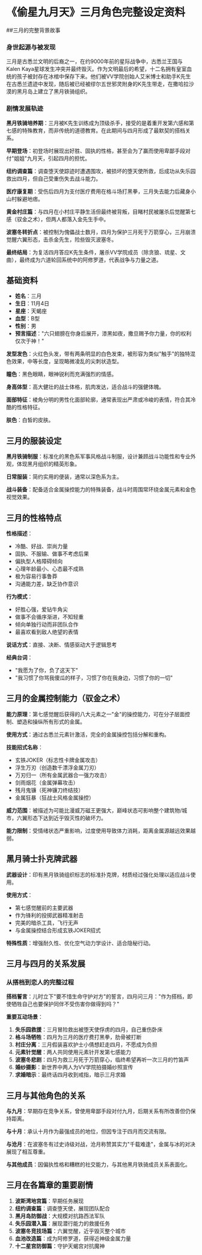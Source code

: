 # 《偷星九月天》三月角色完整设定资料

##三月的完整背景故事

### 身世起源与被发现
三月是古悉兰文明的后裔之一，在约9000年前的星际战争中，古悉兰王国与Kalen Kaya星球发生冲突并最终毁灭。作为文明最后的希望，十二名拥有皇室血统的孩子被封存在冰棺中保存下来。他们被VV学院创始人艾米博士和助手K先生在古悉兰遗迹中发现，随后被已经被缪尔五世邪灵附身的K先生带走，在撒哈拉沙漠的黑月岛上建立了黑月铁骑组织。

### 剧情发展轨迹

**黑月铁骑培养期**：三月被K先生训练成为顶级杀手，接受的是着重开发第六感和第七感的特殊教育，而非传统的道德教育。在此期间与四月形成了最默契的搭档关系。

**早期登场**：初登场时展现出好胜、固执的性格，甚至会为了赢而使用卑鄙手段对付"姐姐"九月天，引起四月的担忧。

**纽约调查篇**：调查堕天使踪迹时遭遇围攻，被损坏的堕天使所救，后成功从失乐园救出四月，但自己受重伤失去战斗能力。

**医疗康复期**：受伤后四月为支付医疗费用在格斗场打黑拳，三月失去能力后藏身小山村躲避地痞。

**黄金村庄篇**：与四月在小村庄平静生活但最终被背叛，目睹村民被屠杀后觉醒第七感（驭金之术），但两人都落入金先生手中。

**波塞冬转折点**：被控制为傀儡战士数月，四月为保护三月死于万箭穿心，三月崩溃觉醒六翼形态，击杀金先生，险些毁灭波塞冬。

**最终结局**：为复活四月答应K先生条件，屠杀VV学院成员（除贪狼、琉星、文曲），最终成为六道轮回系统中的阿修罗道，代表战争与力量之道。

## 基础资料

- **姓名**：三月
- **生日**：11月4日
- **星座**：天蝎座
- **血型**：B型
- **性别**：男
- **预言描述**："六只翅膀在你身后展开，漆黑如夜，撒旦赐予你力量，你的权利仅次于神！"

**发型发色**：火红色头发，带有两条明显的白色发束，被形容为类似"触手"的独特混色效果，中等长度，呈现略微凌乱的尖刺状造型。

**瞳色**：黑色眼睛，眼神锐利而充满强烈的情感。

**身高体型**：高大健壮的战士体格，肌肉发达，适合战斗的强健体魄。

**面部特征**：棱角分明的男性化面部轮廓，通常表现出严肃或冷峻的表情，符合其冷酷的性格特征。

**肤色**：白皙的皮肤。

## 三月的服装设定

**黑月铁骑制服**：标准化的黑色系军事风格战斗制服，设计兼顾战斗功能性和专业外观，体现黑月组织的精英形象。

**日常服装**：简约实用的便装，通常以深色系为主。

**战斗装备**：配备适合金属操控能力的特殊装备，战斗时周围常环绕金属元素和金色视觉效果。

## 三月的性格特点

**性格描述**：
- 冷酷、好战、崇尚力量
- 固执、不服输、做事不考虑后果
- 偏执型人格障碍倾向
- 心理年龄最小、心态最不成熟
- 极为容易行事鲁莽
- 沟通能力差，缺乏协作意识

**行为模式**：
- 好胜心强，爱钻牛角尖
- 做事不会循序渐进，不知轻重
- 倾向单独行动而非团队合作
- 最喜欢看到敌人绝望的表情

**说话方式**：直接、决断、情感驱动大于逻辑思考

**经典台词**：
- "我愿为了你，负了这天下"
- "我习惯了你骂我傻瓜的样子，习惯了你在我身边，习惯了你的一切"

## 三月的金属控制能力（驭金之术）

**能力原理**：第七感觉醒后获得的八大元素之一"金"的操控能力，可在分子层面控制、塑造和操纵所有形式的金属。

**使用方式**：通过古悉兰元素针激活，完全的金属操控包括分解和重构。

**技能招式名称**：
- 玄铁JOKER（标志性卡牌金属攻击）
- 浮生万刃（创造数千漂浮金属刀刃）
- 万刃归一（所有金属武器合一强力攻击）
- 剑雨烟花（金属弹幕攻击）
- 残月鬼镰（死神镰刀终结技）
- 金属狂暴（狂战士风格金属操控）

**威力范围**：被描述为可能比漫威万磁王更强大，巅峰状态可影响整个建筑物/城市，六翼形态下达到近乎毁灭性的破坏力。

**能力限制**：受情绪状态严重影响，过度使用导致体力消耗，距离金属源越远效果越弱。

## 黑月骑士扑克牌武器

**武器设计**：印有黑月铁骑组织标志的标准扑克牌，材质经过强化处理以适应战斗使用。

**使用方式**：
- 第七感觉醒前的主要武器
- 作为锋利的投掷武器精准射击
- 完美的暗杀工具，飞行无声
- 与金属操控结合形成玄铁JOKER招式

**特殊性质**：增强耐久性、优化空气动力学设计、适合隐秘行动。

## 三月与四月的关系发展

### 从搭档到恋人的完整过程

**搭档誓言**：儿时立下"要不惜生命守护对方"的誓言，四月问三月："作为搭档，即使牺牲自己也要保护同伴不受伤害你做得到吗？"

**重要互动场景**：
1. **失乐园救援**：三月冒险救出被堕天使俘虏的四月，自己重伤卧床
2. **格斗场牺牲**：四月为三月的医疗费打黑拳，肋骨被打断
3. **村庄分离**：三月假装喜欢护士小倩想赶走四月，不愿成为负担
4. **元素针觉醒**：两人共同使用元素针开发第七感能力
5. **波塞冬悲剧**：四月为救三月死于万箭穿心，临终希望再听一次三月的竹笛声
6. **婚纱摄影**：新世界中两人为VV学院拍摄婚纱照宣传
7. **求婚暗示**：最终话四月收到戒指，暗示三月求婚

## 三月与其他角色的关系

**与九月**：早期存在竞争关系，曾使用卑鄙手段对付九月，后期关系有所改善但仍保持距离。

**与十月**：承认十月作为最强成员的地位，但因专注于四月而交流有限。

**与沧月**：在波塞冬有过史诗级对战，沧月称赞其实力"千载难逢"，金属与冰的对决展现了相互尊重。

**与其他成员**：因偏执性格和糟糕的社交能力，与其他黑月铁骑成员关系表面化。

## 三月在各篇章的重要剧情

1. **波斯湾地宫篇**：早期任务展现
2. **纽约调查篇**：调查堕天使，展现团队配合
3. **黑月岛防御战**：大规模对抗路西法军队
4. **失乐园潜入篇**：展现潜行能力的救援任务
5. **波塞冬竞技场篇**：六翼觉醒，近乎毁灭整个城市
6. **血池改造篇**：成为阿修罗道，获得近神级金属力量
7. **十二星宫防御篇**：守护天蝎宫对抗魔神

